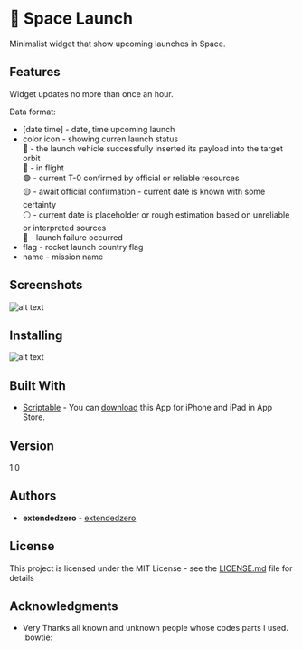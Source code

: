# 🚀 Space Launch

Minimalist widget that show upcoming launches in Space.

## Features
Widget updates no more than once an hour.  

Data format:  
* [date time] - date, time upcoming launch  
* color icon - showing curren launch status  
   🚀 - the launch vehicle successfully inserted its payload into the target orbit  
   🔵 - in flight  
   🟢 - current T-0 confirmed by official or reliable resources  
   🟡 - await official confirmation - current date is known with some certainty  
   ⚪️ - current date is placeholder or rough estimation based on unreliable or interpreted sources  
   🔴 - launch failure occurred  
* flag - rocket launch country flag  
* name - mission name  

## Screenshots
![alt text](https://github.com/extendedzero/Scriptable-IOS-Widget/blob/9aeef4133863c4618ad338fd0a630f4654942134/SpaceLaunch/preview_1.png)

## Installing
![alt text](https://github.com/extendedzero/Scriptable-IOS-Widget/blob/9aeef4133863c4618ad338fd0a630f4654942134/SpaceLaunch/preview_0.png)

## Built With
* [Scriptabl‪e‬](https://apps.apple.com/ru/app/scriptable/id1405459188) - You can [download](https://apps.apple.com/ru/app/scriptable/id1405459188) this App for iPhone and iPad in App Store. 

## Version
1.0

## Authors
* **extendedzero** - [extendedzero](https://github.com/extendedzero)

## License
This project is licensed under the MIT License - see the [LICENSE.md](LICENSE.md) file for details

## Acknowledgments
* Very Thanks all known and unknown people whose codes parts I used. :bowtie: 
